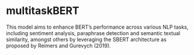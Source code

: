 # multitaskBERT
This model aims to enhance BERT’s performance across various NLP tasks, including sentiment analysis, paraphrase detection and semantic textual similarity, amongst others by leveraging the SBERT architecture as proposed by Reimers and Gurevych (2019).
